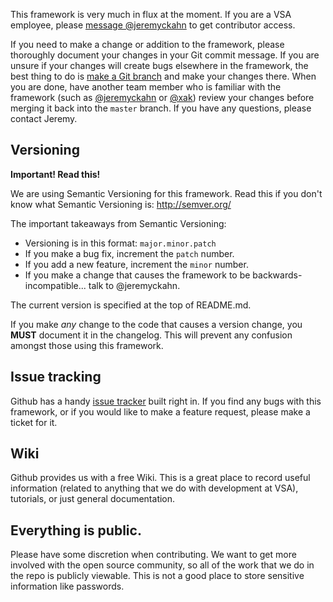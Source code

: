 This framework is very much in flux at the moment.  If you are a VSA employee, please [message @jeremyckahn](https://github.com/inbox/new) to get contributor access.

If you need to make a change or addition to the framework, please thoroughly document your changes in your Git commit message.  If you are unsure if your changes will create bugs elsewhere in the framework, the best thing to do is [make a Git branch](http://book.git-scm.com/3_basic_branching_and_merging.html) and make your changes there.  When you are done, have another team member who is familiar with the framework (such as [@jeremyckahn](https://github.com/jeremyckahn) or [@xak](https://github.com/xak)) review your changes before merging it back into the `master` branch.  If you have any questions, please contact Jeremy.

Versioning
---

__Important!  Read this!__

We are using Semantic Versioning for this framework.  Read this if you don't know what Semantic Versioning is: http://semver.org/

The important takeaways from Semantic Versioning:

  * Versioning is in this format: `major.minor.patch`
  * If you make a bug fix, increment the `patch` number.
  * If you add a new feature, increment the `minor` number.
  * If you make a change that causes the framework to be backwards-incompatible... talk to @jeremyckahn.

The current version is specified at the top of README.md.

If you make _any_ change to the code that causes a version change, you __MUST__ document it in the changelog.  This will prevent any confusion amongst those using this framework.

Issue tracking
---
Github has a handy [issue tracker](https://github.com/vsa-partners/project-framework/issues) built right in.  If you find any bugs with this framework, or if you would like to make a feature request, please make a ticket for it.

Wiki
---
Github provides us with a free Wiki.  This is a great place to record useful information (related to anything that we do with development at VSA), tutorials, or just general documentation.

Everything is public.
---
Please have some discretion when contributing.  We want to get more involved with the open source community, so all of the work that we do in the repo is publicly viewable.  This is not a good place to store sensitive information like passwords.